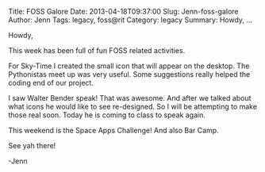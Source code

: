 Title: FOSS Galore
Date: 2013-04-18T09:37:00
Slug: Jenn-foss-galore
Author: Jenn
Tags: legacy, foss@rit
Category: legacy
Summary: Howdy, ... 

Howdy,

This week has been full of fun FOSS related activities.

For Sky-Time I created the small icon that will appear on the desktop. The
Pythonistas meet up was very useful. Some suggestions really helped the coding
end of our project.

I saw Walter Bender speak! That was awesome. And after we talked about what
icons he would like to see re-designed. So I will be attempting to make those
real soon. Today he is coming to class to speak again.

This weekend is the Space Apps Challenge! And also Bar Camp.

See yah there!

-Jenn

